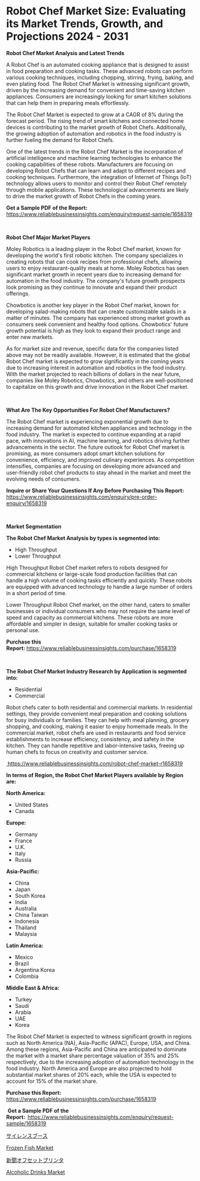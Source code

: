 <p><h1>Robot Chef Market Size: Evaluating its Market Trends, Growth, and Projections 2024 - 2031</h1></p><p><strong>Robot Chef Market Analysis and Latest Trends</strong></p>
<p><p>A Robot Chef is an automated cooking appliance that is designed to assist in food preparation and cooking tasks. These advanced robots can perform various cooking techniques, including chopping, stirring, frying, baking, and even plating food. The Robot Chef Market is witnessing significant growth, driven by the increasing demand for convenient and time-saving kitchen appliances. Consumers are increasingly looking for smart kitchen solutions that can help them in preparing meals effortlessly.</p><p>The Robot Chef Market is expected to grow at a CAGR of 8% during the forecast period. The rising trend of smart kitchens and connected home devices is contributing to the market growth of Robot Chefs. Additionally, the growing adoption of automation and robotics in the food industry is further fueling the demand for Robot Chefs. </p><p>One of the latest trends in the Robot Chef Market is the incorporation of artificial intelligence and machine learning technologies to enhance the cooking capabilities of these robots. Manufacturers are focusing on developing Robot Chefs that can learn and adapt to different recipes and cooking techniques. Furthermore, the integration of Internet of Things (IoT) technology allows users to monitor and control their Robot Chef remotely through mobile applications. These technological advancements are likely to drive the market growth of Robot Chefs in the coming years.</p></p>
<p><strong>Get a Sample PDF of the Report:&nbsp;</strong> <a href="https://www.reliablebusinessinsights.com/enquiry/request-sample/1658319">https://www.reliablebusinessinsights.com/enquiry/request-sample/1658319</a></p>
<p>&nbsp;</p>
<p><strong>Robot Chef Major Market Players</strong></p>
<p><p>Moley Robotics is a leading player in the Robot Chef market, known for developing the world's first robotic kitchen. The company specializes in creating robots that can cook recipes from professional chefs, allowing users to enjoy restaurant-quality meals at home. Moley Robotics has seen significant market growth in recent years due to increasing demand for automation in the food industry. The company's future growth prospects look promising as they continue to innovate and expand their product offerings.</p><p>Chowbotics is another key player in the Robot Chef market, known for developing salad-making robots that can create customizable salads in a matter of minutes. The company has experienced strong market growth as consumers seek convenient and healthy food options. Chowbotics' future growth potential is high as they look to expand their product range and enter new markets.</p><p>As for market size and revenue, specific data for the companies listed above may not be readily available. However, it is estimated that the global Robot Chef market is expected to grow significantly in the coming years due to increasing interest in automation and robotics in the food industry. With the market projected to reach billions of dollars in the near future, companies like Moley Robotics, Chowbotics, and others are well-positioned to capitalize on this growth and drive innovation in the Robot Chef market.</p></p>
<p>&nbsp;</p>
<p><strong>What Are The Key Opportunities For Robot Chef Manufacturers?</strong></p>
<p><p>The Robot Chef market is experiencing exponential growth due to increasing demand for automated kitchen appliances and technology in the food industry. The market is expected to continue expanding at a rapid pace, with innovations in AI, machine learning, and robotics driving further advancements in the sector. The future outlook for Robot Chef market is promising, as more consumers adopt smart kitchen solutions for convenience, efficiency, and improved culinary experiences. As competition intensifies, companies are focusing on developing more advanced and user-friendly robot chef products to stay ahead in the market and meet the evolving needs of consumers.</p></p>
<p><strong>Inquire or Share Your Questions If Any Before Purchasing This Report:</strong> <a href="https://www.reliablebusinessinsights.com/enquiry/pre-order-enquiry/1658319">https://www.reliablebusinessinsights.com/enquiry/pre-order-enquiry/1658319</a></p>
<p>&nbsp;</p>
<p><strong>Market Segmentation</strong></p>
<p><strong>The Robot Chef Market Analysis by types is segmented into:</strong></p>
<p><ul><li>High Throughput</li><li>Lower Throughput</li></ul></p>
<p><p>High Throughput Robot Chef market refers to robots designed for commercial kitchens or large-scale food production facilities that can handle a high volume of cooking tasks efficiently and quickly. These robots are equipped with advanced technology to handle a large number of orders in a short period of time.</p><p>Lower Throughput Robot Chef market, on the other hand, caters to smaller businesses or individual consumers who may not require the same level of speed and capacity as commercial kitchens. These robots are more affordable and simpler in design, suitable for smaller cooking tasks or personal use.</p></p>
<p><strong>Purchase this Report:&nbsp;</strong><a href="https://www.reliablebusinessinsights.com/purchase/1658319">https://www.reliablebusinessinsights.com/purchase/1658319</a></p>
<p>&nbsp;</p>
<p><strong>The Robot Chef Market Industry Research by Application is segmented into:</strong></p>
<p><ul><li>Residential</li><li>Commercial</li></ul></p>
<p><p>Robot chefs cater to both residential and commercial markets. In residential settings, they provide convenient meal preparation and cooking solutions for busy individuals or families. They can help with meal planning, grocery shopping, and cooking, making it easier to enjoy homemade meals. In the commercial market, robot chefs are used in restaurants and food service establishments to increase efficiency, consistency, and safety in the kitchen. They can handle repetitive and labor-intensive tasks, freeing up human chefs to focus on creativity and customer service.</p></p>
<p><a href="https://www.reliablebusinessinsights.com/robot-chef-market-r1658319">&nbsp;https://www.reliablebusinessinsights.com/robot-chef-market-r1658319</a></p>
<p><strong>In terms of Region, the Robot Chef Market Players available by Region are:</strong></p>
<p>
    <p> <strong> North America: </strong>
        <ul>
            <li>United States</li>
            <li>Canada</li>
        </ul>
        </p> 
    <p> <strong> Europe: </strong>
        <ul>
            <li>Germany</li>
            <li>France</li>
            <li>U.K.</li>
            <li>Italy</li>
            <li>Russia</li>
        </ul>
        </p> 
    <p> <strong> Asia-Pacific: </strong>
        <ul>
            <li>China</li>
            <li>Japan</li>
            <li>South Korea</li>
            <li>India</li>
            <li>Australia</li>
            <li>China Taiwan</li>
            <li>Indonesia</li>
            <li>Thailand</li>
            <li>Malaysia</li>
        </ul>
        </p> 
    <p> <strong> Latin America: </strong>
        <ul>
            <li>Mexico</li>
            <li>Brazil</li>
            <li>Argentina Korea</li>
            <li>Colombia</li>
        </ul>
        </p> 
    <p> <strong> Middle East & Africa: </strong>
        <ul>
            <li>Turkey</li>
            <li>Saudi</li>
            <li>Arabia</li>
            <li>UAE</li>
            <li>Korea</li>
        </ul>
    </p>
    </p>
<p><p>The Robot Chef Market is expected to witness significant growth in regions such as North America (NA), Asia-Pacific (APAC), Europe, USA, and China. Among these regions, Asia-Pacific and China are anticipated to dominate the market with a market share percentage valuation of 35% and 25% respectively, due to the increasing adoption of automation technology in the food industry. North America and Europe are also projected to hold substantial market shares of 20% each, while the USA is expected to account for 15% of the market share.</p></p>
<p><strong>Purchase this Report: </strong><a href="https://www.reliablebusinessinsights.com/purchase/1658319">https://www.reliablebusinessinsights.com/purchase/1658319</a></p>
<p>&nbsp;<strong>Get a Sample PDF of the Report:&nbsp;&nbsp;</strong><a href="https://www.reliablebusinessinsights.com/enquiry/request-sample/1658319">https://www.reliablebusinessinsights.com/enquiry/request-sample/1658319</a></p>
<p><strong></strong></p>
<p><p><a href="https://github.com/MacyOrn/Market-Research-Report-List-1/blob/main/2010539153849.md">サイレンスブース</a></p><p><a href="https://github.com/joannagoyvaerts/Market-Research-Report-List-3/blob/main/frozen-fish-market.md">Frozen Fish Market</a></p><p><a href="https://github.com/charm854/Market-Research-Report-List-1/blob/main/9325664153848.md">新聞オフセットプリンタ</a></p><p><a href="https://github.com/abdelrhmankishk22/Market-Research-Report-List-5/blob/main/alcoholic-drinks-market.md">Alcoholic Drinks Market</a></p></p>
